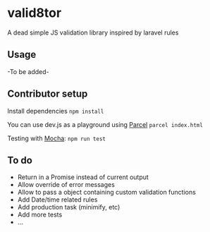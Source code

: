 # valid8tor
A dead simple JS validation library inspired by laravel rules

## Usage

-To be added-

## Contributor setup

Install dependencies
```npm install```

You can use dev.js as a playground using [Parcel](https://parceljs.org/)
```parcel index.html```

Testing with [Mocha](https://mochajs.org/):
```npm run test```

## To do

- Return in a Promise instead of current output
- Allow override of error messages
- Allow to pass a object containing custom validation functions
- Add Date/time related rules
- Add production task (minimify, etc)
- Add more tests
- ...
